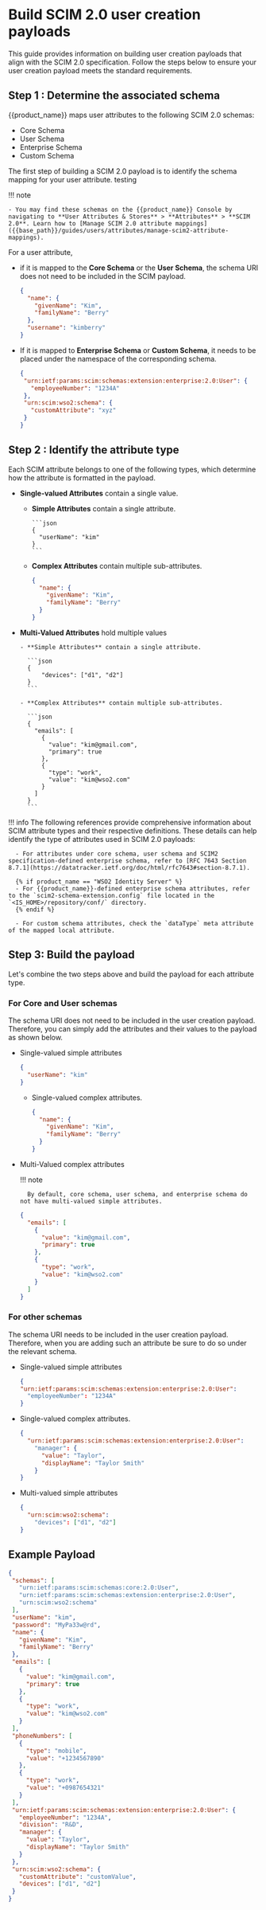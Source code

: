 # Build SCIM 2.0 user creation payloads

This guide provides information on building user creation payloads that align with the SCIM 2.0 specification. Follow the steps below to ensure your user creation payload meets the standard requirements.

## Step 1 : Determine the associated schema

{{product_name}} maps user attributes to the following SCIM 2.0 schemas:

- Core Schema
- User Schema
- Enterprise Schema
- Custom Schema

The first step of building a SCIM 2.0 payload is to identify the schema mapping for your user attribute. testing

!!! note

    - You may find these schemas on the {{product_name}} Console by navigating to **User Attributes & Stores** > **Attributes** > **SCIM 2.0**. Learn how to [Manage SCIM 2.0 attribute mappings]({{base_path}}/guides/users/attributes/manage-scim2-attribute-mappings).

For a user attribute,

- if it is mapped to the **Core Schema** or the **User Schema**, the schema URI does not need to be included in the SCIM payload.

    ```json
    {
      "name": {
        "givenName": "Kim",
        "familyName": "Berry"
      },
      "username": "kimberry"  
    }
    ```

- If it is mapped to **Enterprise Schema** or **Custom Schema**, it needs to be placed under the namespace of the corresponding schema.


    ```json
    {
     "urn:ietf:params:scim:schemas:extension:enterprise:2.0:User": {
       "employeeNumber": "1234A"
     },
     "urn:scim:wso2:schema": {
       "customAttribute": "xyz"
     }
    }
    ```

## Step 2 : Identify the attribute type

Each SCIM attribute belongs to one of the following types, which determine how the attribute is formatted in the payload.


- **Single-valued Attributes** contain a single value.

    - **Simple Attributes** contain a single attribute.

          ```json
          {
            "userName": "kim"
          }
          ```


    - **Complex Attributes** contain multiple sub-attributes.

        ```json
        {
          "name": {
            "givenName": "Kim",
            "familyName": "Berry"
          }
        }
        ```

- **Multi-Valued Attributes** hold multiple values

      - **Simple Attributes** contain a single attribute.

        ```json
        {
            "devices": ["d1", "d2"]
        }
        ```

      - **Complex Attributes** contain multiple sub-attributes.

        ```json
        {
          "emails": [
            {
              "value": "kim@gmail.com",
              "primary": true
            },
            {
              "type": "work",
              "value": "kim@wso2.com"
            }
          ]
        }
        ```

!!! info
    The following references provide comprehensive information about SCIM attribute types and their respective definitions. These details can help identify the type of attributes used in SCIM 2.0 payloads:

      - For attributes under core schema, user schema and SCIM2 specification-defined enterprise schema, refer to [RFC 7643 Section 8.7.1](https://datatracker.ietf.org/doc/html/rfc7643#section-8.7.1).

      {% if product_name == "WSO2 Identity Server" %}
      - For {{product_name}}-defined enterprise schema attributes, refer to the `scim2-schema-extension.config` file located in the `<IS_HOME>/repository/conf/` directory.
      {% endif %} 

      - For custom schema attributes, check the `dataType` meta attribute of the mapped local attribute.

## Step 3: Build the payload

Let's combine the two steps above and build the payload for each attribute type.

### For Core and User schemas

The schema URI does not need to be included in the user creation payload. Therefore, you can simply add the attributes and their values to the payload as shown below.

- Single-valued simple attributes

    ```json
    {
      "userName": "kim"
    }
    ```


  - Single-valued complex attributes.

    ```json
    {
      "name": {
        "givenName": "Kim",
        "familyName": "Berry"
      }
    }
    ```

- Multi-Valued complex attributes

    !!! note

        By default, core schema, user schema, and enterprise schema do not have multi-valued simple attributes.

    ```json
    {
      "emails": [
        {
          "value": "kim@gmail.com",
          "primary": true
        },
        {
          "type": "work",
          "value": "kim@wso2.com"
        }
      ]
    }
    ```

### For other schemas

The schema URI needs to be included in the user creation payload. Therefore, when you are adding such an attribute be sure to do so under the relevant schema.

- Single-valued simple attributes

    ```json
    {
    "urn:ietf:params:scim:schemas:extension:enterprise:2.0:User":
      "employeeNumber": "1234A"
    }
    ```

- Single-valued complex attributes.

    ```json
    {
      "urn:ietf:params:scim:schemas:extension:enterprise:2.0:User": 
        "manager": {
          "value": "Taylor",
          "displayName": "Taylor Smith"
        }
    }
    ```

- Multi-valued simple attributes


    ```json
    {
      "urn:scim:wso2:schema":
        "devices": ["d1", "d2"]
    }
    ```

## Example Payload
```json
{
 "schemas": [
   "urn:ietf:params:scim:schemas:core:2.0:User",
   "urn:ietf:params:scim:schemas:extension:enterprise:2.0:User",
   "urn:scim:wso2:schema"
 ],
 "userName": "kim",
 "password": "MyPa33w@rd",
 "name": {
   "givenName": "Kim",
   "familyName": "Berry"
 },
 "emails": [
   {
     "value": "kim@gmail.com",
     "primary": true
   },
   {
     "type": "work",
     "value": "kim@wso2.com"
   }
 ],
 "phoneNumbers": [
   {
     "type": "mobile",
     "value": "+1234567890"
   },
   {
     "type": "work",
     "value": "+0987654321"
   }
 ],
 "urn:ietf:params:scim:schemas:extension:enterprise:2.0:User": {
   "employeeNumber": "1234A",
   "division": "R&D",
   "manager": {
     "value": "Taylor",
     "displayName": "Taylor Smith"
   }
 },
 "urn:scim:wso2:schema": {
   "customAttribute": "customValue",
   "devices": ["d1", "d2"]
 }
}
```
